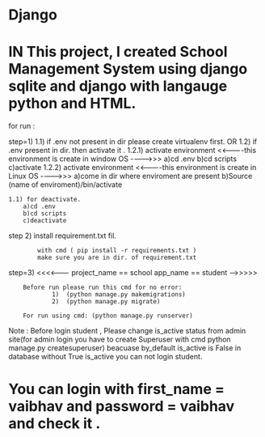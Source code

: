 # Django

# IN This project, I created School Management System using django sqlite and django  with langauge python and HTML.

for run :


step=1) 
    1.1) if .env not present in dir please create virtualenv first.
                                OR
    1.2) if .env present in dir. then activate it .
        1.2.1)
                    activate environment
            <<----this environment is create in window OS ---->>>
            a)cd .env
            b)cd scripts
            c)activate
        1.2.2)
                    activate environment
            <<----this environment is create in Linux OS ---->>>
            a)come in dir where enviroment are present
            b)Source (name of enviroment)/bin/activate

    1.1) for deactivate.
        a)cd .env
        b)cd scripts
        c)deactivate

step 2) install requirement.txt fil.

            with cmd ( pip install -r requirements.txt )
            make sure you are in dir. of requirement.txt

step=3) <<<<--- project_name == school
                app_name == student     -->>>>>
         
        Before run please run this cmd for no error:
                1)  (python manage.py makemigrations)
                2)  (python manage.py migrate)

        For run using cmd: (python manage.py runserver)

Note : Before login student , Please change is_active status from admin site(for admin login you have to create Superuser with cmd python manage.py createsuperuser) beacuase by_default is_active is False in database without True is_active you can not login student.



# You can login with first_name = vaibhav and password = vaibhav and check it .

